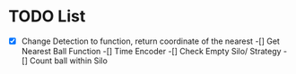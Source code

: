 # TODO List
-[x] Change Detection to function, return coordinate of the nearest
-[] Get Nearest Ball Function
-[] Time Encoder
-[] Check Empty Silo/ Strategy
-[] Count ball within Silo 